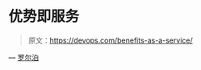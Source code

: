 # 优势即服务

> 原文：<https://devops.com/benefits-as-a-service/>

— [罗尔泊](https://devops.com/author/breselman/)